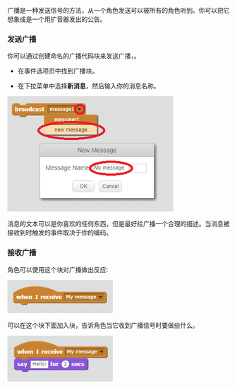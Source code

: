 广播是一种发送信号的方法，从一个角色发送可以被所有的角色听到。你可以把它想象成是一个用扩音器发出的公告。

### 发送广播

你可以通过创建命名的广播代码块来发送广播，。

+ 在事件选项页中找到广播块。

+ 在下拉菜单中选择**新消息**，然后输入你的消息名称。

![创建广播](images/create-a-broadcast.png)

消息的文本可以是你喜欢的任何东西，但是最好给广播一个合理的描述。当消息被接收到时触发的事件取决于你的编码。

### 接收广播

角色可以使用这个块对广播做出反应:

![接收广播](images/receive-a-broadcast.png)

可以在这个块下面加入块，告诉角色当它收到广播信号时要做些什么。

![接收样例](images/receive-example.png)